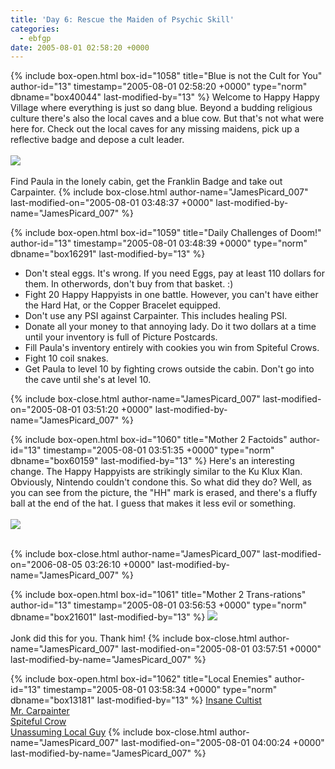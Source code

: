 ```yaml
---
title: 'Day 6: Rescue the Maiden of Psychic Skill'
categories:
  - ebfgp
date: 2005-08-01 02:58:20 +0000
---
```

{% include box-open.html box-id="1058" title="Blue is not the Cult for You" author-id="13" timestamp="2005-08-01 02:58:20 +0000" type="norm" dbname="box40044" last-modified-by="13" %}
Welcome to Happy Happy Village where everything is just so dang blue. Beyond a budding religious culture there's also the local caves and a blue cow. But that's not what were here for. Check out the local caves for any missing maidens, pick up a reflective badge and depose a cult leader.<br /><br />
<img src="http - //classic.starmen.net/ebfgp/img/eb6.png"/><br /><br />
Find Paula in the lonely cabin, get the Franklin Badge and take out Carpainter. 
{% include box-close.html author-name="JamesPicard_007" last-modified-on="2005-08-01 03:48:37 +0000" last-modified-by-name="JamesPicard_007" %}

{% include box-open.html box-id="1059" title="Daily Challenges of Doom!" author-id="13" timestamp="2005-08-01 03:48:39 +0000" type="norm" dbname="box16291" last-modified-by="13" %}
<ul>
<li>Don't steal eggs. It's wrong. If you need Eggs, pay at least 110 dollars for them. In otherwords, don't buy from that basket. :)</li>
<li>Fight 20 Happy Happyists in one battle. However, you can't have either the Hard Hat, or the Copper Bracelet equipped.</li>
<li>Don't use any PSI against Carpainter. This includes healing PSI.</li>
<li>Donate all your money to that annoying lady. Do it two dollars at a time until your inventory is full of Picture Postcards.</li>
<li>Fill Paula's inventory entirely with cookies you win from Spiteful Crows.</li>
<li>Fight 10 coil snakes.</li>
<li>Get Paula to level 10 by fighting crows outside the cabin. Don't go into the cave until she's at level 10.</li>
</ul>
{% include box-close.html author-name="JamesPicard_007" last-modified-on="2005-08-01 03:51:20 +0000" last-modified-by-name="JamesPicard_007" %}

{% include box-open.html box-id="1060" title="Mother 2 Factoids" author-id="13" timestamp="2005-08-01 03:51:35 +0000" type="norm" dbname="box60159" last-modified-by="13" %}
 Here's an interesting change. The Happy Happyists are strikingly similar to the Ku Klux Klan. Obviously, Nintendo couldn't condone this. So what did they do? Well, as you can see from the picture, the "HH" mark is erased, and there's a fluffy ball at the end of the hat. I guess that makes it less evil or something.<br /><br />
<img src="http - //classic.starmen.net/ebfgp/img/mo6.gif"/><br /><br />

{% include box-close.html author-name="JamesPicard_007" last-modified-on="2006-08-05 03:26:10 +0000" last-modified-by-name="JamesPicard_007" %}

{% include box-open.html box-id="1061" title="Mother 2 Trans-rations" author-id="13" timestamp="2005-08-01 03:56:53 +0000" type="norm" dbname="box21601" last-modified-by="13" %}
<img src="http - //classic.starmen.net/ebfgp/trans/tr6.gif"/><br /><br />
Jonk did this for you. Thank him!
{% include box-close.html author-name="JamesPicard_007" last-modified-on="2005-08-01 03:57:51 +0000" last-modified-by-name="JamesPicard_007" %}

{% include box-open.html box-id="1062" title="Local Enemies" author-id="13" timestamp="2005-08-01 03:58:34 +0000" type="norm" dbname="box13181" last-modified-by="13" %}
<a href="http://starmen.net/mother2/ebdb/enemies.php?enemy=0">Insane Cultist</a><br />
<a href="http://starmen.net/mother2/ebdb/enemies.php?enemy=25">Mr. Carpainter</a><br />
<a href="http://starmen.net/mother2/ebdb/enemies.php?enemy=158">Spiteful Crow</a><br />
<a href="http://starmen.net/mother2/ebdb/enemies.php?enemy=23">Unassuming Local Guy</a>
{% include box-close.html author-name="JamesPicard_007" last-modified-on="2005-08-01 04:00:24 +0000" last-modified-by-name="JamesPicard_007" %}
